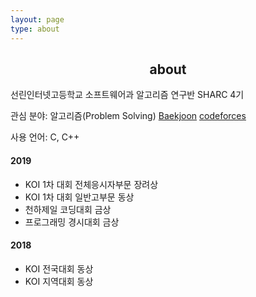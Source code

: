 ```yaml
---
layout: page
type: about
---
```


## <center>about</center>

선린인터넷고등학교 소프트웨어과
알고리즘 연구반 SHARC 4기


관심 분야: 알고리즘(Problem Solving)
[Baekjoon](https://www.acmicpc.net/user/clone_of_teacher) [codeforces](https://codeforces.com/profile/junseo) 

사용 언어: C, C++



#### 2019

- KOI 1차 대회 전체응시자부문 장려상
- KOI 1차 대회 일반고부문 동상
- 천하제일 코딩대회 금상
- 프로그래밍 경시대회 금상



#### 2018

- KOI 전국대회 동상
- KOI 지역대회 동상
